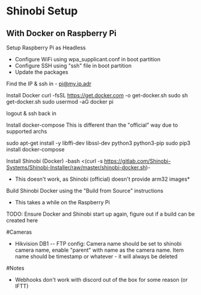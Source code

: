 # Shinobi Setup
## With Docker on Raspberry Pi

Setup Raspberry Pi as Headless
- Configure WiFi using wpa_supplicant.conf in boot partition
- Configure SSH using "ssh" file in boot partition
- Update the packages

Find the IP & ssh in - pi@my.ip.adr

Install Docker
curl -fsSL https://get.docker.com -o get-docker.sh
sudo sh get-docker.sh
sudo usermod -aG docker pi

logout & ssh back in

Install docker-compose
This is different than the "official" way due to supported archs

sudo apt-get install -y libffi-dev libssl-dev python3 python3-pip
sudo pip3 install docker-compose

Install Shinobi (Docker)
-bash <(curl -s https://gitlab.com/Shinobi-Systems/Shinobi-Installer/raw/master/shinobi-docker.sh)-
* This doesn't work, as Shinobi (official) doesn't provide arm32 images*

Build Shinobi Docker using the "Build from Source" instructions
* This takes a while on the Raspberry Pi

TODO: Ensure Docker and Shinobi start up again, figure out if a build can be created here

#Cameras
- Hikvision DB1
-- FTP config: Camera name should be set to shinobi camera name, enable "parent" with name as the camera name. Item name should be timestamp or whatever - it will always be deleted

#Notes
- Webhooks don't work with discord out of the box for some reason (or IFTT)
